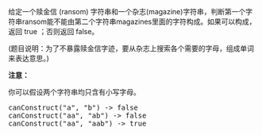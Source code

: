 <html>
 <body>
  <p>
   给定一个赎金信 (ransom) 字符串和一个杂志(magazine)字符串，判断第一个字符串ransom能不能由第二个字符串magazines里面的字符构成。如果可以构成，返回 true ；否则返回 false。
  </p>
  <p>
   (题目说明：为了不暴露赎金信字迹，要从杂志上搜索各个需要的字母，组成单词来表达意思。)
  </p>
  <p>
   <strong>
    注意：
   </strong>
  </p>
  <p>
   你可以假设两个字符串均只含有小写字母。
  </p>
  <pre>
canConstruct("a", "b") -&gt; false
canConstruct("aa", "ab") -&gt; false
canConstruct("aa", "aab") -&gt; true
</pre>
 </body>
</html>